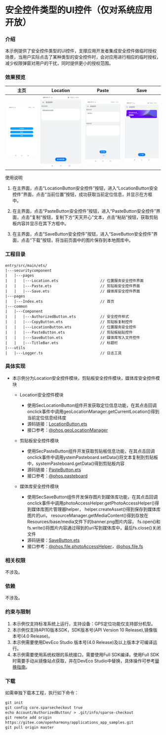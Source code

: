 # 安全控件类型的UI控件（仅对系统应用开放）

### 介绍

本示例提供了安全控件类型的UI控件，支撑应用开发者集成安全控件做临时授权场景，当用户实际点击了某种类型的安全控件时，会对应用进行相应的临时授权，减少权限弹窗对用户的干扰，同时提供更小的授权范围。

### 效果预览

|                   主页                   |                    Location                    |                  Paste                   |                **Save**                |
|:--------------------------------------:|:----------------------------------------------:|:----------------------------------------:|:--------------------------------------:|
| ![main](screenshots/devices/main.jpeg) | ![location](screenshots/devices/location.jpeg) | ![paste](screenshots/devices/paste.jpeg) | ![save](screenshots/devices/save.jpeg) |

使用说明
1. 在主界面，点击“LocationButton安全控件”按钮，进入“LocationButton安全控件”界面，点击“当前位置”按钮，成功获取当前定位信息，并显示在方框中。

2. 在主界面，点击“PasteButton安全控件”按钮，进入“PasteButton安全控件”界面，点击”复制“按钮，复制下方“天天开心”文本，点击“粘贴”按钮，获取剪贴板内容并显示在其下方框中。

3. 在主界面，点击“SaveButton安全控件”按钮，进入“SaveButton安全控件”界面，点击“下载”按钮，将当前页面中的图片保存到本地图库中。

### 工程目录

```
entry/src/main/ets/
|---securitycomponent
|   |---pages
|   |   |---Location.ets                   // 位置服务安全控件界面
|   |   |---Paste.ets                      // 剪贴板安全控件界面
|   |   |---Save.ets                       // 媒体库安全控件界面
|---pages
|   |---Index.ets                          // 首页
|---common
|   |---Component
|   |   |---AuthorizedButton.ets           // 安全控件样式
|   |   |---CopyButton.ets                 // 剪贴板复制控件
|   |   |---LocationButton.ets             // 位置服务安全控件
|   |   |---PasteButton.ets                // 剪贴板粘贴控件
|   |   |---SaveButton.ets                 // 媒体库写入文件控件
|   |   |---TitleBar.ets                   // 标题栏
|---utils
|   |---Logger.ts                          // 日志工具
```

### 具体实现

* 本示例分为Location安全控件模块，剪贴板安全控件模块，媒体库安全控件模块

  * Location安全控件模块
  
    * 使用SecLocationButton组件开发获取定位信息功能，在其点击回调onclick事件中调用geoLocationManager.getCurrentLocation()得到当前定位信息经纬度
    * 源码链接：[LocationButton.ets](entry/src/main/ets/common/Component/LocationButton.ets)
    * 接口参考：[@ohos.geoLocationManager](https://gitee.com/openharmony/docs/blob/master/zh-cn/application-dev/reference/apis/js-apis-geoLocationManager.md#geolocationmanagergetcurrentlocation)

  * 剪贴板安全控件模块
  
    * 使用SecPasteButton组件开发获取剪贴板信息功能，在其点击回调onclick事件中调用ystemPasteboard.setData()将文本复制到剪贴板中，systemPasteboard.getData()得到剪贴板内容
    * 源码链接：[PasteButton.ets](entry/src/main/ets/common/Component/PasteButton.ets)
    * 接口参考：[@ohos.pasteboard](https://gitee.com/openharmony/docs/blob/master/zh-cn/application-dev/reference/apis/js-apis-pasteboard.md#getdata9)

  * 媒体库安全控件模块
  
    * 使用SecSaveButton组件开发保存图片到媒体库功能，在其点击回调onclick事件中调用photoAccessHelper.getPhotoAccessHelper()得到媒体库图片管理器helper， 
    helper.createAsset()得到保存到媒体库图片的uri，
    resourceManager.getMediaContent()得到存放在Resources/base/media文件下的banner.png图片内容，
    fs.open()和fs.write()将图片内容通过得到的uri写到媒体库中，最后fs.close()关闭文件
    * 源码链接：[SaveButton.ets](entry/src/main/ets/common/Component/SaveButton.ets)
    * 接口参考：[@ohos.file.photoAccessHelper](https://gitee.com/openharmony/docs/blob/master/zh-cn/application-dev/reference/apis/js-apis-photoAccessHelper.md)，[@ohos.file.fs](https://gitee.com/openharmony/docs/blob/master/zh-cn/application-dev/reference/apis/js-apis-file-fs.md#fsopen)

### 相关权限

不涉及。

### 依赖

不涉及。

### 约束与限制

1. 本示例仅支持标准系统上运行，支持设备：GPS定位功能仅支持部分机型。
2. 本示例仅支持API10版本SDK，SDK版本号(API Version 10 Release),镜像版本号(4.0 Release)。
3. 本示例需要使用DevEco Studio 版本号(4.0 Release)及以上版本才可编译运行。
4. 本示例需要使用系统权限的系统接口，需要使用Full SDK编译。使用Full SDK时需要手动从镜像站点获取，并在DevEco Studio中替换，具体操作可参考[替换指南](https://gitee.com/link?target=https%3A%2F%2Fdocs.openharmony.cn%2Fpages%2Fv3.2%2Fzh-cn%2Fapplication-dev%2Fquick-start%2Ffull-sdk-switch-guide.md%2F)。

### 下载

如需单独下载本工程，执行如下命令：

```
git init
git config core.sparsecheckout true
echo Account/AuthorizedButton/ > .git/info/sparse-checkout
git remote add origin https://gitee.com/openharmony/applications_app_samples.git
git pull origin master
```
